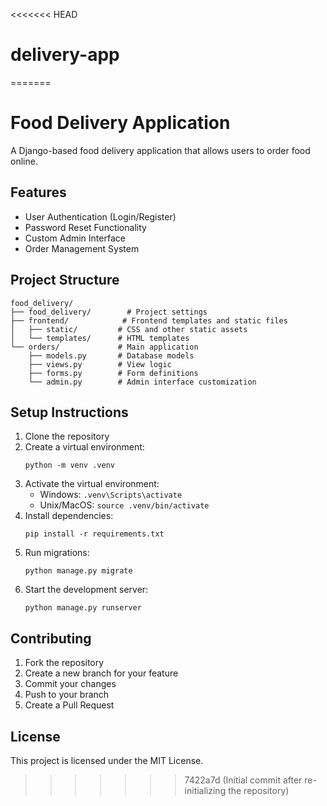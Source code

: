 <<<<<<< HEAD
# delivery-app
=======
# Food Delivery Application

A Django-based food delivery application that allows users to order food online.

## Features

- User Authentication (Login/Register)
- Password Reset Functionality
- Custom Admin Interface
- Order Management System

## Project Structure

```
food_delivery/
├── food_delivery/        # Project settings
├── frontend/            # Frontend templates and static files
│   ├── static/         # CSS and other static assets
│   └── templates/      # HTML templates
└── orders/             # Main application
    ├── models.py       # Database models
    ├── views.py        # View logic
    ├── forms.py        # Form definitions
    └── admin.py        # Admin interface customization
```

## Setup Instructions

1. Clone the repository
2. Create a virtual environment:
   ```
   python -m venv .venv
   ```
3. Activate the virtual environment:
   - Windows: `.venv\Scripts\activate`
   - Unix/MacOS: `source .venv/bin/activate`
4. Install dependencies:
   ```
   pip install -r requirements.txt
   ```
5. Run migrations:
   ```
   python manage.py migrate
   ```
6. Start the development server:
   ```
   python manage.py runserver
   ```

## Contributing

1. Fork the repository
2. Create a new branch for your feature
3. Commit your changes
4. Push to your branch
5. Create a Pull Request

## License

This project is licensed under the MIT License.
>>>>>>> 7422a7d (Initial commit after re-initializing the repository)

